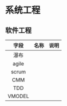 # 系统工程

## 软件工程
| 字段 | 名称 | 说明 |
| :-: | - | - |
| 瀑布 |  |  |
| agile |  |  |
| scrum |  |  |
| CMM |  |  |
| TDD |  |  |
| VMODEL |  |  |

